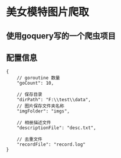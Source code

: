 # 美女模特图片爬取

## 使用goquery写的一个爬虫项目

## 配置信息
```
{
    // goroutine 数量
    "goCount": 10,

    // 保存目录
    "dirPath": "F:\\test\\data",
    // 图片保存文件夹名称
    "imgFolder": "imgs",

    // 相册描述文件
    "descriptionFile": "desc.txt",

    // 去重文件
    "recordFile": "record.log"
}

```